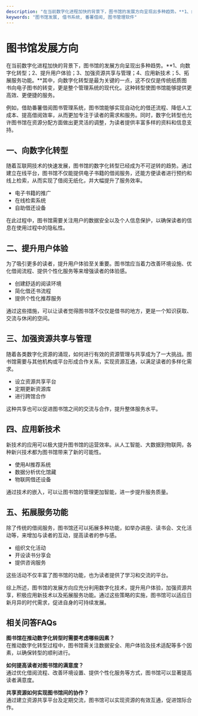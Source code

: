 ```yaml
---
description: "在当前数字化进程加快的背景下，图书馆的发展方向呈现出多种趋势。**1、向数字化转型；2、提升用户体验；3、加强资源共享与管理；4、应用新技术；5、拓展服务功能。**其中，向数字化转型是最为关键的一点，这不仅仅是传统纸质图书向电子图书的转变，更是整个管理系统的现代化。这种转型使图书馆能够提供更高效、更便捷的服务。"
keywords: "图书馆发展, 借书系统, 番薯借阅, 图书管理软件"
---
```

# 图书馆发展方向

在当前数字化进程加快的背景下，图书馆的发展方向呈现出多种趋势。**1、向数字化转型；2、提升用户体验；3、加强资源共享与管理；4、应用新技术；5、拓展服务功能。**其中，向数字化转型是最为关键的一点，这不仅仅是传统纸质图书向电子图书的转变，更是整个管理系统的现代化。这种转型使图书馆能够提供更高效、更便捷的服务。

例如，借助番薯借阅图书管理系统，图书馆能够实现自动化的借还流程、降低人工成本、提高借阅效率，从而更加专注于读者的需求和服务。同时，数字化转型也允许图书馆在资源分配方面做出更灵活的调整，为读者提供丰富多样的资料和信息支持。

## **一、向数字化转型**

随着互联网技术的快速发展，图书馆的数字化转型已经成为不可逆转的趋势。通过建立在线平台，图书馆不仅能提供电子书籍的借阅服务，还能方便读者进行预约和线上检索，从而实现了借阅无纸化，并大幅提升了服务效率。

- 电子书籍的推广
- 在线检索系统
- 自助借还设备

在此过程中，图书馆需要关注用户的数据安全以及个人信息保护，以确保读者的信息在使用过程中的隐私性。

## **二、提升用户体验**

为了吸引更多的读者，提升用户体验至关重要。图书馆应当着力改善环境设施、优化借阅流程、提供个性化服务等来增强读者的体验感。

- 创建舒适的阅读环境
- 简化借还书流程
- 提供个性化推荐服务

通过这些措施，可以让读者觉得图书馆不仅仅是借书的地方，更是一个知识获取、交流与休闲的空间。

## **三、加强资源共享与管理**

随着各类数字化资源的涌现，如何进行有效的资源管理与共享成为了一大挑战。图书馆需要与其他机构或平台形成合作关系，实现资源互通，以满足读者的多样化需求。

- 设立资源共享平台
- 定期更新资源库
- 进行跨馆合作

这种共享也可以促进图书馆之间的交流与合作，提升整体服务水平。

## **四、应用新技术**

新技术的应用可以极大提升图书馆的运营效率。从人工智能、大数据到物联网，各种新兴技术都为图书馆带来了新的可能性。

- 使用AI推荐系统
- 数据分析优化馆藏
- 物联网借还设备

通过技术的嵌入，可以让图书馆的管理更加智能，进一步提升服务质量。

## **五、拓展服务功能**

除了传统的借阅服务，图书馆还可以拓展多种功能，如举办讲座、读书会、文化活动等，来增加与读者的互动，提高读者的参与感。

- 组织文化活动
- 开设读书分享会
- 提供咨询服务

这些活动不仅丰富了图书馆的功能，也为读者提供了学习和交流的平台。

综上所述，图书馆的发展方向应充分利用数字化技术，提升用户体验，加强资源共享，积极应用新技术以及拓展服务功能。通过这些策略的实施，图书馆可以适应日新月异的时代需求，促进自身的可持续发展。

## 相关问答FAQs

**图书馆在推动数字化转型时需要考虑哪些因素？**  
在推动数字化转型过程中，图书馆需关注数据安全、用户体验及技术适配等多个因素，以确保转型的顺利进行。

**如何提高读者对图书馆的满意度？**  
通过优化借阅流程、改善环境设置、提供个性化服务等方式，图书馆可以显著提高读者满意度。

**共享资源如何实现图书馆间的协作？**  
通过建立资源共享平台及定期交流，图书馆可以实现资源的有效互通，促进馆际合作。
